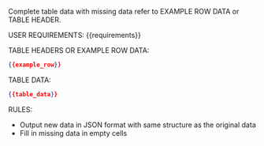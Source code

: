 Complete table data with missing data refer to EXAMPLE ROW DATA or TABLE HEADER.

USER REQUIREMENTS:
{{requirements}}

TABLE HEADERS OR EXAMPLE ROW DATA:

```json
{{example_row}}
```

TABLE DATA:

```json
{{table_data}}
```

RULES:

- Output new data in JSON format with same structure as the original data
- Fill in missing data in empty cells
